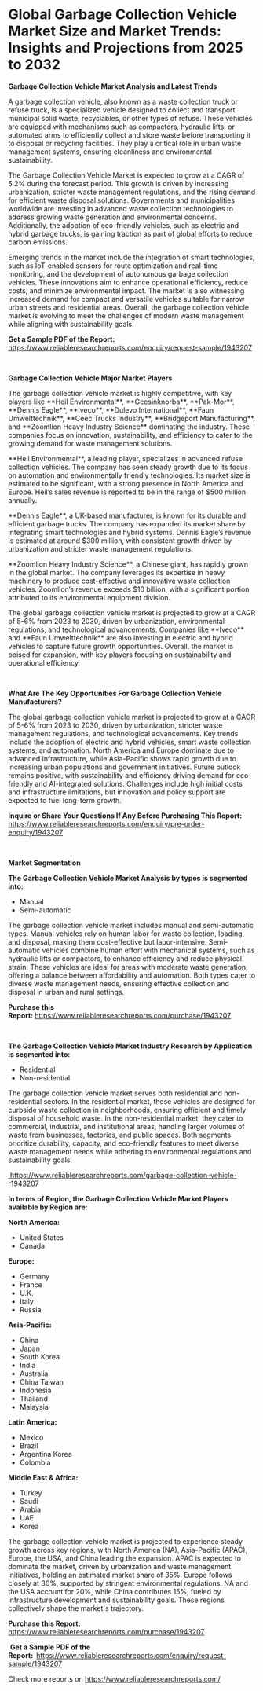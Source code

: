 <p><h1>Global Garbage Collection Vehicle Market Size and Market Trends: Insights and Projections from 2025 to 2032</h1></p><p><strong>Garbage Collection Vehicle Market Analysis and Latest Trends</strong></p>
<p><p>A garbage collection vehicle, also known as a waste collection truck or refuse truck, is a specialized vehicle designed to collect and transport municipal solid waste, recyclables, or other types of refuse. These vehicles are equipped with mechanisms such as compactors, hydraulic lifts, or automated arms to efficiently collect and store waste before transporting it to disposal or recycling facilities. They play a critical role in urban waste management systems, ensuring cleanliness and environmental sustainability.</p><p>The Garbage Collection Vehicle Market is expected to grow at a CAGR of 5.2% during the forecast period. This growth is driven by increasing urbanization, stricter waste management regulations, and the rising demand for efficient waste disposal solutions. Governments and municipalities worldwide are investing in advanced waste collection technologies to address growing waste generation and environmental concerns. Additionally, the adoption of eco-friendly vehicles, such as electric and hybrid garbage trucks, is gaining traction as part of global efforts to reduce carbon emissions.</p><p>Emerging trends in the market include the integration of smart technologies, such as IoT-enabled sensors for route optimization and real-time monitoring, and the development of autonomous garbage collection vehicles. These innovations aim to enhance operational efficiency, reduce costs, and minimize environmental impact. The market is also witnessing increased demand for compact and versatile vehicles suitable for narrow urban streets and residential areas. Overall, the garbage collection vehicle market is evolving to meet the challenges of modern waste management while aligning with sustainability goals.</p></p>
<p><strong>Get a Sample PDF of the Report:&nbsp;</strong> <a href="https://www.reliableresearchreports.com/enquiry/request-sample/1943207?utm_campaign=38&utm_medium=2&utm_source=Github&utm_content=ia&utm_term=22012025&utm_id=garbage-collection-vehicle">https://www.reliableresearchreports.com/enquiry/request-sample/1943207</a></p>
<p>&nbsp;</p>
<p><strong>Garbage Collection Vehicle Major Market Players</strong></p>
<p><p>The garbage collection vehicle market is highly competitive, with key players like **Heil Environmental**, **Geesinknorba**, **Pak-Mor**, **Dennis Eagle**, **Iveco**, **Dulevo International**, **Faun Umwelttechnik**, **Ceec Trucks Industry**, **Bridgeport Manufacturing**, and **Zoomlion Heavy Industry Science** dominating the industry. These companies focus on innovation, sustainability, and efficiency to cater to the growing demand for waste management solutions.</p><p>**Heil Environmental**, a leading player, specializes in advanced refuse collection vehicles. The company has seen steady growth due to its focus on automation and environmentally friendly technologies. Its market size is estimated to be significant, with a strong presence in North America and Europe. Heil’s sales revenue is reported to be in the range of $500 million annually.</p><p>**Dennis Eagle**, a UK-based manufacturer, is known for its durable and efficient garbage trucks. The company has expanded its market share by integrating smart technologies and hybrid systems. Dennis Eagle’s revenue is estimated at around $300 million, with consistent growth driven by urbanization and stricter waste management regulations.</p><p>**Zoomlion Heavy Industry Science**, a Chinese giant, has rapidly grown in the global market. The company leverages its expertise in heavy machinery to produce cost-effective and innovative waste collection vehicles. Zoomlion’s revenue exceeds $10 billion, with a significant portion attributed to its environmental equipment division.</p><p>The global garbage collection vehicle market is projected to grow at a CAGR of 5-6% from 2023 to 2030, driven by urbanization, environmental regulations, and technological advancements. Companies like **Iveco** and **Faun Umwelttechnik** are also investing in electric and hybrid vehicles to capture future growth opportunities. Overall, the market is poised for expansion, with key players focusing on sustainability and operational efficiency.</p></p>
<p>&nbsp;</p>
<p><strong>What Are The Key Opportunities For Garbage Collection Vehicle Manufacturers?</strong></p>
<p><p>The global garbage collection vehicle market is projected to grow at a CAGR of 5-6% from 2023 to 2030, driven by urbanization, stricter waste management regulations, and technological advancements. Key trends include the adoption of electric and hybrid vehicles, smart waste collection systems, and automation. North America and Europe dominate due to advanced infrastructure, while Asia-Pacific shows rapid growth due to increasing urban populations and government initiatives. Future outlook remains positive, with sustainability and efficiency driving demand for eco-friendly and AI-integrated solutions. Challenges include high initial costs and infrastructure limitations, but innovation and policy support are expected to fuel long-term growth.</p></p>
<p><strong>Inquire or Share Your Questions If Any Before Purchasing This Report:</strong> <a href="https://www.reliableresearchreports.com/enquiry/pre-order-enquiry/1943207?utm_campaign=38&utm_medium=2&utm_source=Github&utm_content=ia&utm_term=22012025&utm_id=garbage-collection-vehicle">https://www.reliableresearchreports.com/enquiry/pre-order-enquiry/1943207</a></p>
<p>&nbsp;</p>
<p><strong>Market Segmentation</strong></p>
<p><strong>The Garbage Collection Vehicle Market Analysis by types is segmented into:</strong></p>
<p><ul><li>Manual</li><li>Semi-automatic</li></ul></p>
<p><p>The garbage collection vehicle market includes manual and semi-automatic types. Manual vehicles rely on human labor for waste collection, loading, and disposal, making them cost-effective but labor-intensive. Semi-automatic vehicles combine human effort with mechanical systems, such as hydraulic lifts or compactors, to enhance efficiency and reduce physical strain. These vehicles are ideal for areas with moderate waste generation, offering a balance between affordability and automation. Both types cater to diverse waste management needs, ensuring effective collection and disposal in urban and rural settings.</p></p>
<p><strong>Purchase this Report:&nbsp;</strong><a href="https://www.reliableresearchreports.com/purchase/1943207?utm_campaign=38&utm_medium=2&utm_source=Github&utm_content=ia&utm_term=22012025&utm_id=garbage-collection-vehicle">https://www.reliableresearchreports.com/purchase/1943207</a></p>
<p>&nbsp;</p>
<p><strong>The Garbage Collection Vehicle Market Industry Research by Application is segmented into:</strong></p>
<p><ul><li>Residential</li><li>Non-residential</li></ul></p>
<p><p>The garbage collection vehicle market serves both residential and non-residential sectors. In the residential market, these vehicles are designed for curbside waste collection in neighborhoods, ensuring efficient and timely disposal of household waste. In the non-residential market, they cater to commercial, industrial, and institutional areas, handling larger volumes of waste from businesses, factories, and public spaces. Both segments prioritize durability, capacity, and eco-friendly features to meet diverse waste management needs while adhering to environmental regulations and sustainability goals.</p></p>
<p><a href="https://www.reliableresearchreports.com/garbage-collection-vehicle-r1943207?utm_campaign=38&utm_medium=2&utm_source=Github&utm_content=ia&utm_term=22012025&utm_id=garbage-collection-vehicle">&nbsp;https://www.reliableresearchreports.com/garbage-collection-vehicle-r1943207</a></p>
<p><strong>In terms of Region, the Garbage Collection Vehicle Market Players available by Region are:</strong></p>
<p>
    <p> <strong> North America: </strong>
        <ul>
            <li>United States</li>
            <li>Canada</li>
        </ul>
        </p> 
    <p> <strong> Europe: </strong>
        <ul>
            <li>Germany</li>
            <li>France</li>
            <li>U.K.</li>
            <li>Italy</li>
            <li>Russia</li>
        </ul>
        </p> 
    <p> <strong> Asia-Pacific: </strong>
        <ul>
            <li>China</li>
            <li>Japan</li>
            <li>South Korea</li>
            <li>India</li>
            <li>Australia</li>
            <li>China Taiwan</li>
            <li>Indonesia</li>
            <li>Thailand</li>
            <li>Malaysia</li>
        </ul>
        </p> 
    <p> <strong> Latin America: </strong>
        <ul>
            <li>Mexico</li>
            <li>Brazil</li>
            <li>Argentina Korea</li>
            <li>Colombia</li>
        </ul>
        </p> 
    <p> <strong> Middle East & Africa: </strong>
        <ul>
            <li>Turkey</li>
            <li>Saudi</li>
            <li>Arabia</li>
            <li>UAE</li>
            <li>Korea</li>
        </ul>
    </p>
    </p>
<p><p>The garbage collection vehicle market is projected to experience steady growth across key regions, with North America (NA), Asia-Pacific (APAC), Europe, the USA, and China leading the expansion. APAC is expected to dominate the market, driven by urbanization and waste management initiatives, holding an estimated market share of 35%. Europe follows closely at 30%, supported by stringent environmental regulations. NA and the USA account for 20%, while China contributes 15%, fueled by infrastructure development and sustainability goals. These regions collectively shape the market's trajectory.</p></p>
<p><strong>Purchase this Report: </strong><a href="https://www.reliableresearchreports.com/purchase/1943207?utm_campaign=38&utm_medium=2&utm_source=Github&utm_content=ia&utm_term=22012025&utm_id=garbage-collection-vehicle">https://www.reliableresearchreports.com/purchase/1943207</a></p>
<p>&nbsp;<strong>Get a Sample PDF of the Report:&nbsp;&nbsp;</strong><a href="https://www.reliableresearchreports.com/enquiry/request-sample/1943207?utm_campaign=38&utm_medium=2&utm_source=Github&utm_content=ia&utm_term=22012025&utm_id=garbage-collection-vehicle">https://www.reliableresearchreports.com/enquiry/request-sample/1943207</a></p>
<p><strong></strong></p>
<p>Check more reports on <a href="https://www.reliableresearchreports.com/?utm_campaign=38&utm_medium=2&utm_source=Github&utm_content=ia&utm_term=22012025&utm_id=garbage-collection-vehicle">https://www.reliableresearchreports.com/</a></p>